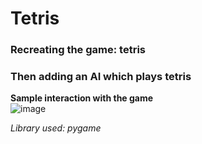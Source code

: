 # Tetris
### Recreating the game: tetris
### Then adding an AI which plays tetris

**Sample interaction with the game**<br>
![image](https://user-images.githubusercontent.com/73568701/126739395-138194f9-2c04-4cae-8c5c-9e6c82d0d4f0.png)

*Library used: pygame*
